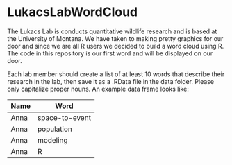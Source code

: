 # LukacsLabWordCloud

The Lukacs Lab is conducts quantitative wildlife research and is based at the University of Montana.  We have taken to making pretty graphics for our door and since we are all R users we decided to build a word cloud using R.  The code in this repository is our first word and will be displayed on our door.

Each lab member should create a list of at least 10 words that describe their research in the lab, then save it as a .RData file in the data folder. Please only capitalize proper nouns. An example data frame looks like: 

Name | Word 
--- | ---
Anna | space-to-event
Anna | population 
Anna | modeling  
Anna | R
